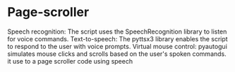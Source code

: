 # Page-scroller
Speech recognition: The script uses the SpeechRecognition library to listen for voice commands. Text-to-speech: The pyttsx3 library enables the script to respond to the user with voice prompts. Virtual mouse control: pyautogui simulates mouse clicks and scrolls based on the user's spoken commands. it use to a page scroller code using speech
